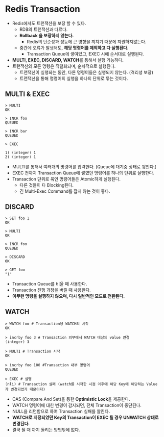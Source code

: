 # Redis Transaction

- Redis에서도 트랜잭션을 보장 할 수 있다.
    - RDB의 트랜잭션과 다르다.
    - **Rollback 을 보장하지 않는다.**
        - Redis의 단순성과 성능에 큰 영향을 끼치기 때문에 지원하지않는다.
    - 중간에 오류가 발생해도, **해당 명령어를 제외하고 다 실행된다.**
      - Transaction Queue에 쌓여있고, EXEC 시에 순서대로 실행된다.
- **MULTI, EXEC, DISCARD, WATCH**를 통해서 실행 가능하다.
- 트랜잭션의 모든 명령은 직렬화되며, 순차적으로 실행된다.
    - 트랜잭션이 실행되는 동안, 다른 명령어들은 실행되지 않는다. (격리성 보장)
    - 트랜잭션을 통해 명령어의 실행을 하나의 단위로 묶는 것이다.

## MULTI & EXEC

```shell
> MULTI
OK

> INCR foo
QUEUED

> INCR bar
QUEUED

> EXEC

1) (integer) 1
2) (integer) 1
```

- MULTI를 통해서 여러개의 명령어를 입력한다. (Queue에 대기중 상태로 쌓인다.)
- EXEC 전까지 Transaction Queue에 쌓였던 명령어를 하나의 단위로 실행한다.
- Transaction 단위로 묶인 명령어들은 Atomic하게 실행된다.
  - 다른 것들이 다 Blocking된다.
  - 긴 Multi-Exec Command를 잡지 않는 것이 좋다.

## DISCARD

```shell
> SET foo 1
OK

> MULTI
OK

> INCR foo
QUEUED

> DISCARD
OK

> GET foo
"1"

```

- Transaction Queue를 비울 때 사용한다.
- Transaction 진행 과정을 버릴 때 사용한다.
- **아무런 명령을 실행하지 않으며, 다시 일반적인 모드로 전환된다.**

## WATCH

```shell
> WATCH foo # Transaction용 WATCH의 시작
OK

> incrby foo 3 # Transaction 외부에서 WATCH 대상의 value 변경
(integer) 3

> MULTI # Transaction 시작
OK

> incrby foo 100 #Transaction 내부 명령어
QUEUED

> EXEC # 실행
(nli) # Transaction 실패 (watch를 시작한 시점 이후에 해당 Key에 해당하는 Value가 변경되었기 때문이다)

```

- CAS (Compare And Set)을 통한 **Optimistic Lock**을 제공한다.
- WATCH 명령어에 대한 변경이 감지되면, 전체 Transaction이 중단된다.
- NULL을 리턴함으로 하여 Transaction 실패를 알린다.
- **WATCH로 지정되었던 Key의 Transaction이 EXEC 될 경우 UNWATCH 상태로 변경된다.**
- 결국 될 때 까지 돌리는 방법밖에 없다.
